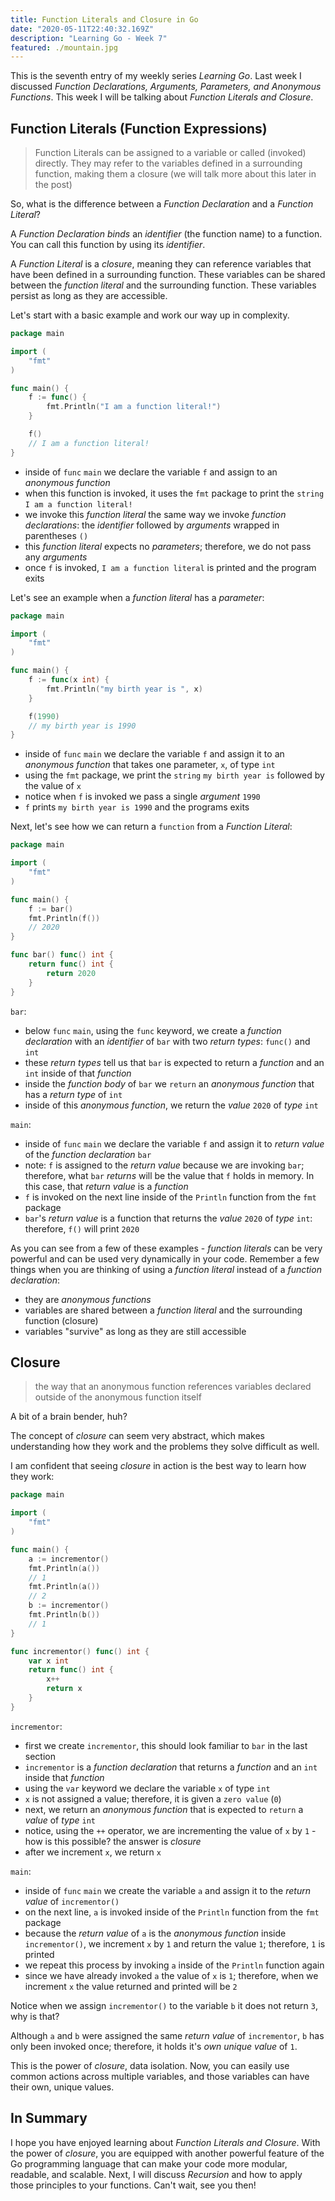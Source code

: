 ```yaml
---
title: Function Literals and Closure in Go
date: "2020-05-11T22:40:32.169Z"
description: "Learning Go - Week 7"
featured: ./mountain.jpg
---
```


This is the seventh entry of my weekly series _Learning Go_. Last week I discussed _Function Declarations, Arguments, Parameters, and Anonymous Functions_. This week I will be talking about _Function Literals and Closure_.

## Function Literals (Function Expressions)

> Function Literals can be assigned to a variable or called (invoked) directly. They may refer to the variables defined in a surrounding function, making them a closure (we will talk more about this later in the post)

So, what is the difference between a _Function Declaration_ and a _Function Literal_?

A _Function Declaration_ _binds_ an _identifier_ (the function name) to a function. You can call this function by using its _identifier_.

A _Function Literal_ is a _closure_, meaning they can reference variables that have been defined in a surrounding function. These variables can be shared between the _function literal_ and the surrounding function. These variables persist as long as they are accessible.

Let's start with a basic example and work our way up in complexity.

```go
package main

import (
	"fmt"
)

func main() {
	f := func() {
		fmt.Println("I am a function literal!")
	}

	f()
	// I am a function literal!
}
```

- inside of `func` `main` we declare the variable `f` and assign to an _anonymous function_
- when this function is invoked, it uses the `fmt` package to print the `string` `I am a function literal!`
- we invoke this _function literal_ the same way we invoke _function declarations_: the _identifier_ followed by _arguments_ wrapped in parentheses `()`
- this _function literal_ expects no _parameters_; therefore, we do not pass any _arguments_
- once `f` is invoked, `I am a function literal` is printed and the program exits

Let's see an example when a _function literal_ has a _parameter_:

```go
package main

import (
	"fmt"
)

func main() {
	f := func(x int) {
		fmt.Println("my birth year is ", x)
	}

	f(1990)
	// my birth year is 1990
}
```

- inside of `func` `main` we declare the variable `f` and assign it to an _anonymous function_ that takes one parameter, `x`, of type `int`
- using the `fmt` package, we print the `string` `my birth year is` followed by the value of `x`
- notice when `f` is invoked we pass a single _argument_ `1990`
- `f` prints `my birth year is 1990` and the programs exits

Next, let's see how we can return a `function` from a _Function Literal_:

```go
package main

import (
	"fmt"
)

func main() {
	f := bar()
	fmt.Println(f())
	// 2020
}

func bar() func() int {
	return func() int {
		return 2020
	}
}
```

`bar`:

- below `func` `main`, using the `func` keyword, we create a _function declaration_ with an _identifier_ of `bar` with two _return types_: `func()` and `int`
- these _return types_ tell us that `bar` is expected to return a _function_ and an `int` inside of that _function_
- inside the _function body_ of `bar` we `return` an _anonymous function_ that has a _return type_ of `int`
- inside of this _anonymous function_, we return the _value_ `2020` of _type_ `int`

`main`:

- inside of `func` `main` we declare the variable `f` and assign it to _return value_ of the _function declaration_ `bar`
- note: `f` is assigned to the _return value_ because we are invoking `bar`; therefore, what `bar` _returns_ will be the value that `f` holds in memory. In this case, that _return value_ is a _function_
- `f` is invoked on the next line inside of the `Println` function from the `fmt` package
- `bar`'s _return value_ is a function that returns the _value_ `2020` of _type_ `int`: therefore, `f()` will print `2020`

As you can see from a few of these examples - _function literals_ can be very powerful and can be used very dynamically in your code. Remember a few things when you are thinking of using a _function literal_ instead of a _function declaration_:

- they are _anonymous functions_
- variables are shared between a _function literal_ and the surrounding function (closure)
- variables "survive" as long as they are still accessible

## Closure

> the way that an anonymous function references variables declared outside of the anonymous function itself

A bit of a brain bender, huh?

The concept of _closure_ can seem very abstract, which makes understanding how they work and the problems they solve difficult as well.

I am confident that seeing _closure_ in action is the best way to learn how they work:

```go
package main

import (
	"fmt"
)

func main() {
	a := incrementor()
	fmt.Println(a())
	// 1
	fmt.Println(a())
	// 2
	b := incrementor()
	fmt.Println(b())
	// 1
}

func incrementor() func() int {
	var x int
	return func() int {
		x++
		return x
	}
}
```

`incrementor`:

- first we create `incrementor`, this should look familiar to `bar` in the last section
- `incrementor` is a _function declaration_ that returns a _function_ and an `int` inside that _function_
- using the `var` keyword we declare the variable `x` of type `int`
- `x` is not assigned a value; therefore, it is given a `zero value` (`0`)
- next, we return an _anonymous function_ that is expected to `return` a _value_ of _type_ `int`
- notice, using the `++` operator, we are incrementing the value of `x` by `1` - how is this possible? the answer is _closure_
- after we increment `x`, we return `x`

`main`:

- inside of `func` `main` we create the variable `a` and assign it to the _return value_ of `incrementor()`
- on the next line, `a` is invoked inside of the `Println` function from the `fmt` package
- because the _return value_ of `a` is the _anonymous function_ inside `incrementor()`, we increment `x` by `1` and return the value `1`; therefore, `1` is printed
- we repeat this process by invoking `a` inside of the `Println` function again
- since we have already invoked `a` the value of `x` is `1`; therefore, when we increment `x` the value returned and printed will be `2`

Notice when we assign `incrementor()` to the variable `b` it does not return `3`, why is that?

Although `a` and `b` were assigned the same _return value_ of `incrementor`, `b` has only been invoked once; therefore, it holds it's _own unique value_ of `1`.

This is the power of _closure_, data isolation. Now, you can easily use common actions across multiple variables, and those variables can have their own, unique values.

## In Summary

I hope you have enjoyed learning about _Function Literals and Closure_. With the power of _closure_, you are equipped with another powerful feature of the Go programming language that can make your code more modular, readable, and scalable. Next, I will discuss _Recursion_ and how to apply those principles to your functions. Can't wait, see you then!
